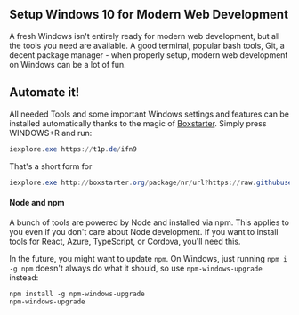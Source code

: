 ## Setup Windows 10 for Modern Web Development
A fresh Windows isn't entirely ready for modern web development, but all the tools you need are available. A good terminal, popular bash tools, Git, a decent package manager - when properly setup, modern web development on Windows can be a lot of fun.

## Automate it!
All needed Tools and some important Windows settings and features can be installed automatically thanks to the magic of [Boxstarter](http://boxstarter.org/). Simply press WINDOWS+R and run:

```powershell
iexplore.exe https://t1p.de/ifn9
```
 
 That's a short form for
 
 ```powershell
iexplore.exe http://boxstarter.org/package/nr/url?https://raw.githubusercontent.com/markus4zander/windows-development-environment/master/boxstarter
```

#### Node and npm
A bunch of tools are powered by Node and installed via npm. This applies to you even if you don't care about Node development. If you want to install tools for React, Azure, TypeScript, or Cordova, you'll need this.

In the future, you might want to update `npm`. On Windows, just running `npm i -g npm` doesn't always do what it should, so use `npm-windows-upgrade` instead:

```
npm install -g npm-windows-upgrade
npm-windows-upgrade
```
